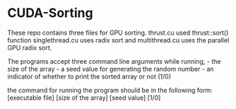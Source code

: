# CUDA-Sorting

These repo contains three files for GPU sorting.
thrust.cu used thrust::sort() function
singlethread.cu uses radix sort and multithread.cu uses the parallel GPU radix sort.

The programs accept three command line arguments while running, 
	- the size of the array
	- a seed value for generating the random number
	- an indicator of whether to print the sorted array or not (1/0)

the command for running the program should be in the following form:
	[executable file] [size of the array] [seed value] [1/0]
